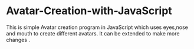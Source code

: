 # Avatar-Creation-with-JavaScript
This is simple Avatar creation program in JavaScript which uses eyes,nose and mouth to create different  avatars. It can be  extended to make more changes .
